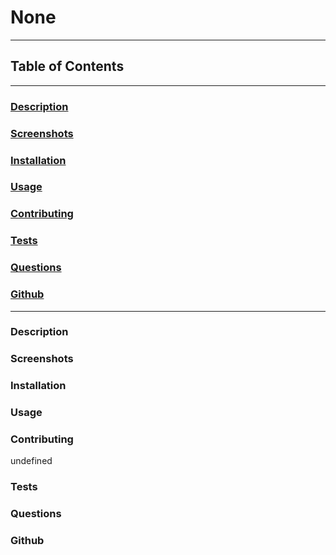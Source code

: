 # None
---
## Table of Contents
---
### [Description](#Description)
### [Screenshots](#Screenshots)
### [Installation](#Installation)
### [Usage](#Usage)

### [Contributing](#Contributing)
### [Tests](#Tests)
### [Questions](#Questions)
### [Github](#Github)
---
### <a name="Description"></a>Description

### <a name="Screenshots"></a>Screenshots

### <a name="Installation"></a>Installation

### <a name="Usage"></a>Usage



### <a name="Contributing"></a>Contributing
undefined
### <a name="Tests"></a>Tests

### <a name="Questions"></a>Questions

### <a name="Github"></a>Github
